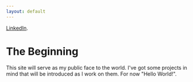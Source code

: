 ```yaml
---
layout: default
---
```


[LinkedIn](http://www.linkedin.com/in/don-krasky-09052185/).

# The Beginning

This site will serve as my public face to the world. I've got some projects in mind that will be introduced as I work on them. For now "Hello World!".

